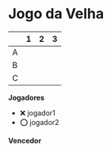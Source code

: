 # Jogo da Velha

|   | 1 | 2 | 3 |
|---|---|---|---|
| A |   |   |   |
| B |   |   |   |
| C |   |   |   |

**Jogadores**

- ❌ jogador1 
- ⭕ jogador2

**Vencedor**

